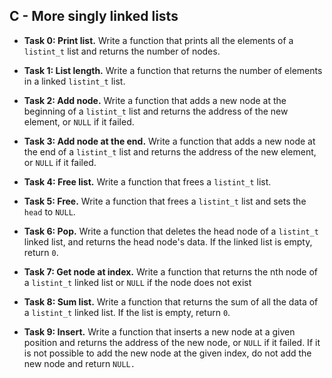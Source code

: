 ## C - More singly linked lists

- **Task 0: Print list.** Write a function that prints all the elements of a `listint_t` list and returns the number of nodes.

- **Task 1: List length.** Write a function that returns the number of elements in a linked `listint_t` list.

- **Task 2: Add node.** Write a function that adds a new node at the beginning of a `listint_t` list and returns the address of the new element, or `NULL` if it failed.

- **Task 3: Add node at the end.** Write a function that adds a new node at the end of a `listint_t` list and returns the address of the new element, or `NULL` if it failed.

- **Task 4: Free list.** Write a function that frees a `listint_t` list.

- **Task 5: Free.** Write a function that frees a `listint_t` list and sets the `head` to `NULL`.

- **Task 6: Pop.** Write a function that deletes the head node of a `listint_t` linked list, and returns the head node's data. If the linked list is empty, return `0`.

- **Task 7: Get node at index.** Write a function that returns the nth node of a `listint_t` linked list or `NULL` if the node does not exist

- **Task 8: Sum list.** Write a function that returns the sum of all the data of a `listint_t` linked list. If the list is empty, return `0`.

- **Task 9: Insert.** Write a function that inserts a new node at a given position and returns the address of the new node, or `NULL` if it failed. If it is not possible to add the new node at the given index, do not add the new node and return `NULL.`
